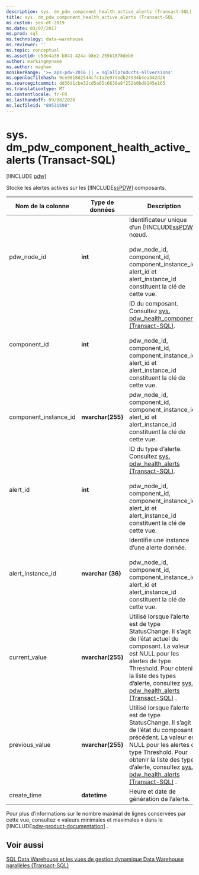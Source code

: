 ```yaml
---
description: sys. dm_pdw_component_health_active_alerts (Transact-SQL)
title: sys. dm_pdw_component_health_active_alerts (Transact-SQL
ms.custom: seo-dt-2019
ms.date: 03/07/2017
ms.prod: sql
ms.technology: data-warehouse
ms.reviewer: ''
ms.topic: conceptual
ms.assetid: c53e4a36-b841-424a-b8e2-255b1878deb6
author: markingmyname
ms.author: maghan
monikerRange: '>= aps-pdw-2016 || = sqlallproducts-allversions'
ms.openlocfilehash: 9ce9818d2544cfc1a2e97dedb24934b4ea342d26
ms.sourcegitcommit: dd36d1cbe32cd5a65c6638e8f252b0bd8145e165
ms.translationtype: MT
ms.contentlocale: fr-FR
ms.lasthandoff: 09/08/2020
ms.locfileid: "89531598"
---
```

# <a name="sysdm_pdw_component_health_active_alerts-transact-sql"></a>sys. dm_pdw_component_health_active_alerts (Transact-SQL)
[!INCLUDE [pdw](../../includes/applies-to-version/pdw.md)]

  Stocke les alertes actives sur les [!INCLUDE[ssPDW](../../includes/sspdw-md.md)] composants.  
  
|Nom de la colonne|Type de données|Description|Plage|  
|-----------------|---------------|-----------------|-----------|  
|pdw_node_id|**int**|Identificateur unique d’un [!INCLUDE[ssPDW](../../includes/sspdw-md.md)] nœud.<br /><br /> pdw_node_id, component_id, component_instance_id, alert_id et alert_instance_id constituent la clé de cette vue.|NOT NULL|  
|component_id|**int**|ID du composant. Consultez [sys. pdw_health_components &#40;Transact-SQL&#41;](../../relational-databases/system-catalog-views/sys-pdw-health-components-transact-sql.md).<br /><br /> pdw_node_id, component_id, component_instance_id, alert_id et alert_instance_id constituent la clé de cette vue.|NOT NULL|  
|component_instance_id|**nvarchar(255)**|pdw_node_id, component_id, component_instance_id, alert_id et alert_instance_id constituent la clé de cette vue.|NOT NULL|  
|alert_id|**int**|ID du type d’alerte. Consultez [sys. pdw_health_alerts &#40;Transact-SQL&#41;](../../relational-databases/system-catalog-views/sys-pdw-health-alerts-transact-sql.md).<br /><br /> pdw_node_id, component_id, component_instance_id, alert_id et alert_instance_id constituent la clé de cette vue.|NOT NULL|  
|alert_instance_id|**nvarchar (36)**|Identifie une instance d’une alerte donnée.<br /><br /> pdw_node_id, component_id, component_instance_id, alert_id et alert_instance_id constituent la clé de cette vue.|NOT NULL|  
|current_value|**nvarchar(255)**|Utilisé lorsque l’alerte est de type StatusChange. Il s’agit de l’état actuel du composant. La valeur est NULL pour les alertes de type Threshold. Pour obtenir la liste des types d’alerte, consultez [sys. pdw_health_alerts &#40;Transact-SQL&#41;](../../relational-databases/system-catalog-views/sys-pdw-health-alerts-transact-sql.md) .|NULL|  
|previous_value|**nvarchar(255)**|Utilisé lorsque l’alerte est de type StatusChange. Il s’agit de l’état du composant précédent. La valeur est NULL pour les alertes de type Threshold. Pour obtenir la liste des types d’alerte, consultez [sys. pdw_health_alerts &#40;Transact-SQL&#41;](../../relational-databases/system-catalog-views/sys-pdw-health-alerts-transact-sql.md) .|NULL|  
|create_time|**datetime**|Heure et date de génération de l’alerte.|NOT NULL|  
  
 Pour plus d’informations sur le nombre maximal de lignes conservées par cette vue, consultez « valeurs minimales et maximales » dans le [!INCLUDE[pdw-product-documentation](../../includes/pdw-product-documentation-md.md)] .  
  
## <a name="see-also"></a>Voir aussi  
 [SQL Data Warehouse et les vues de gestion dynamique Data Warehouse parallèles &#40;Transact-SQL&#41;](../../relational-databases/system-dynamic-management-views/sql-and-parallel-data-warehouse-dynamic-management-views.md)  
  
  
